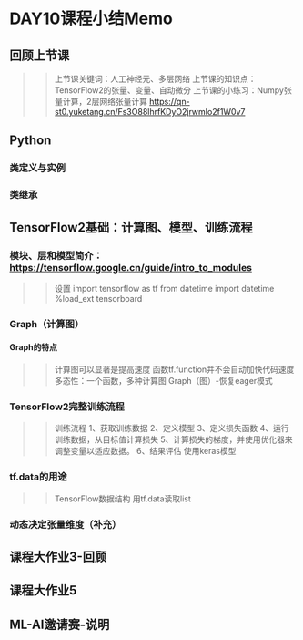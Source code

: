# DAY10课程小结Memo
## 回顾上节课
>>上节课关键词：人工神经元、多层网络
>>上节课的知识点：TensorFlow2的张量、变量、自动微分
>>上节课的小练习：Numpy张量计算，2层网络张量计算
https://qn-st0.yuketang.cn/Fs3O88lhrfKDyO2jrwmIo2f1W0v7

## Python
### 类定义与实例
### 类继承
## TensorFlow2基础：计算图、模型、训练流程
### 模块、层和模型简介：https://tensorflow.google.cn/guide/intro_to_modules
>>设置
>>import tensorflow as tf
from datetime import datetime
%load_ext tensorboard

### Graph（计算图）
#### Graph的特点
>>计算图可以显著是提高速度
>>函数tf.function并不会自动加快代码速度
>>多态性：一个函数，多种计算图
>>Graph（图）-恢复eager模式

### TensorFlow2完整训练流程
>>训练流程
>>1、获取训练数据
>>2、定义模型
>>3、定义损失函数
>>4、运行训练数据，从目标值计算损失
>>5、计算损失的梯度，并使用优化器来调整变量以适应数据。
>>6、结果评估
>>使用keras模型

### tf.data的用途
>>TensorFlow数据结构
>>用tf.data读取list

### 动态决定张量维度（补充）
## 课程大作业3-回顾
## 课程大作业5
## ML-AI邀请赛-说明
